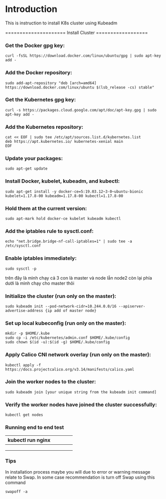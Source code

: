 # Introduction 
This is instruction to install K8s cluster using Kubeadm

===================== Install Cluster ==================

### Get the Docker gpg key:
```
curl -fsSL https://download.docker.com/linux/ubuntu/gpg | sudo apt-key add -
```
### Add the Docker repository:
```
sudo add-apt-repository "deb [arch=amd64] https://download.docker.com/linux/ubuntu $(lsb_release -cs) stable"
```
### Get the Kubernetes gpg key:
```
curl -s https://packages.cloud.google.com/apt/doc/apt-key.gpg | sudo apt-key add -
```
### Add the Kubernetes repository:
```
cat << EOF | sudo tee /etc/apt/sources.list.d/kubernetes.list
deb https://apt.kubernetes.io/ kubernetes-xenial main
EOF
```
### Update your packages:
```
sudo apt-get update
```
### Install Docker, kubelet, kubeadm, and kubectl:
```
sudo apt-get install -y docker-ce=5:19.03.12~3-0~ubuntu-bionic kubelet=1.17.8-00 kubeadm=1.17.8-00 kubectl=1.17.8-00
```
### Hold them at the current version:
```
sudo apt-mark hold docker-ce kubelet kubeadm kubectl
```
### Add the iptables rule to sysctl.conf:
```
echo "net.bridge.bridge-nf-call-iptables=1" | sudo tee -a /etc/sysctl.conf
```
### Enable iptables immediately:
```
sudo sysctl -p
```
trên đây là mình chạy cả 3 con là master và node lẫn node2
còn lại phía dưới là mình chạy cho master thôi
### Initialize the cluster (run only on the master):
```
sudo kubeadm init --pod-network-cidr=10.244.0.0/16 --apiserver-advertise-address {ip add of master node}
```
### Set up local kubeconfig (run only on the master):
```
mkdir -p $HOME/.kube
sudo cp -i /etc/kubernetes/admin.conf $HOME/.kube/config
sudo chown $(id -u):$(id -g) $HOME/.kube/config
```
### Apply Calico CNI network overlay (run only on the master):
```
kubectl apply -f https://docs.projectcalico.org/v3.14/manifests/calico.yaml
```
### Join the worker nodes to the cluster:
```
sudo kubeadm join [your unique string from the kubeadm init command]
```
### Verify the worker nodes have joined the cluster successfully:
```
kubectl get nodes
```
### Running end to end test
|  kubectl run nginx  |   |   |   |   |
|---|---|---|---|---|
|   |   |   |   |   |
|   |   |   |   |   |
|   |   |   |   |   |

### Tips

In installation process maybe you will due to error or warning message relate to Swap.
In some case recommendation is turn off Swap using this command 
```
swapoff -a 
``` 

